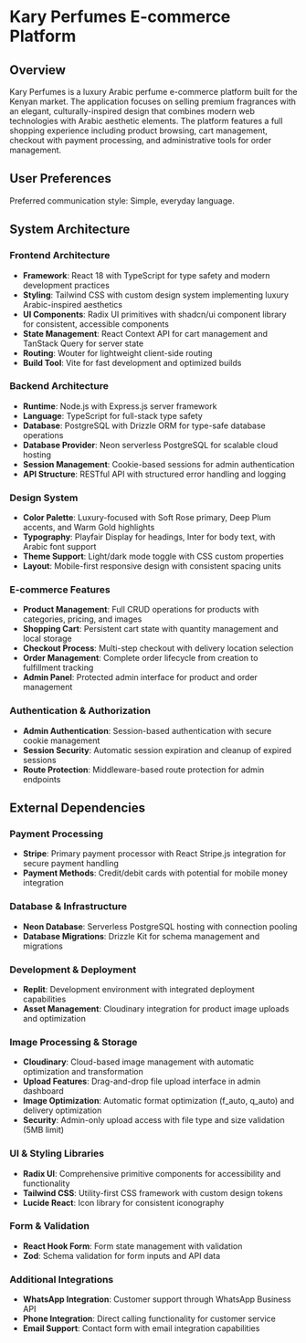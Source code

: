 # Kary Perfumes E-commerce Platform

## Overview

Kary Perfumes is a luxury Arabic perfume e-commerce platform built for the Kenyan market. The application focuses on selling premium fragrances with an elegant, culturally-inspired design that combines modern web technologies with Arabic aesthetic elements. The platform features a full shopping experience including product browsing, cart management, checkout with payment processing, and administrative tools for order management.

## User Preferences

Preferred communication style: Simple, everyday language.

## System Architecture

### Frontend Architecture
- **Framework**: React 18 with TypeScript for type safety and modern development practices
- **Styling**: Tailwind CSS with custom design system implementing luxury Arabic-inspired aesthetics
- **UI Components**: Radix UI primitives with shadcn/ui component library for consistent, accessible components
- **State Management**: React Context API for cart management and TanStack Query for server state
- **Routing**: Wouter for lightweight client-side routing
- **Build Tool**: Vite for fast development and optimized builds

### Backend Architecture
- **Runtime**: Node.js with Express.js server framework
- **Language**: TypeScript for full-stack type safety
- **Database**: PostgreSQL with Drizzle ORM for type-safe database operations
- **Database Provider**: Neon serverless PostgreSQL for scalable cloud hosting
- **Session Management**: Cookie-based sessions for admin authentication
- **API Structure**: RESTful API with structured error handling and logging

### Design System
- **Color Palette**: Luxury-focused with Soft Rose primary, Deep Plum accents, and Warm Gold highlights
- **Typography**: Playfair Display for headings, Inter for body text, with Arabic font support
- **Theme Support**: Light/dark mode toggle with CSS custom properties
- **Layout**: Mobile-first responsive design with consistent spacing units

### E-commerce Features
- **Product Management**: Full CRUD operations for products with categories, pricing, and images
- **Shopping Cart**: Persistent cart state with quantity management and local storage
- **Checkout Process**: Multi-step checkout with delivery location selection
- **Order Management**: Complete order lifecycle from creation to fulfillment tracking
- **Admin Panel**: Protected admin interface for product and order management

### Authentication & Authorization
- **Admin Authentication**: Session-based authentication with secure cookie management
- **Session Security**: Automatic session expiration and cleanup of expired sessions
- **Route Protection**: Middleware-based route protection for admin endpoints

## External Dependencies

### Payment Processing
- **Stripe**: Primary payment processor with React Stripe.js integration for secure payment handling
- **Payment Methods**: Credit/debit cards with potential for mobile money integration

### Database & Infrastructure
- **Neon Database**: Serverless PostgreSQL hosting with connection pooling
- **Database Migrations**: Drizzle Kit for schema management and migrations

### Development & Deployment
- **Replit**: Development environment with integrated deployment capabilities
- **Asset Management**: Cloudinary integration for product image uploads and optimization

### Image Processing & Storage
- **Cloudinary**: Cloud-based image management with automatic optimization and transformation
- **Upload Features**: Drag-and-drop file upload interface in admin dashboard
- **Image Optimization**: Automatic format optimization (f_auto, q_auto) and delivery optimization
- **Security**: Admin-only upload access with file type and size validation (5MB limit)

### UI & Styling Libraries
- **Radix UI**: Comprehensive primitive components for accessibility and functionality
- **Tailwind CSS**: Utility-first CSS framework with custom design tokens
- **Lucide React**: Icon library for consistent iconography

### Form & Validation
- **React Hook Form**: Form state management with validation
- **Zod**: Schema validation for form inputs and API data

### Additional Integrations
- **WhatsApp Integration**: Customer support through WhatsApp Business API
- **Phone Integration**: Direct calling functionality for customer service
- **Email Support**: Contact form with email integration capabilities